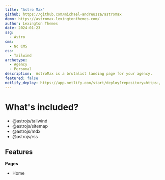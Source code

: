 ```yaml
---
title: "Astro Max"
github: https://github.com/michael-andreuzza/astromax
demo: https://astromax.lexingtonthemes.com/
author: Lexington Themes
date: 2024-01-23
ssg:
  - Astro
cms:
  - No CMS
css:
  - Tailwind
archetype:
  - Agency
  - Personal
description:  AstroMax is a brutalist landing page for your agency.
featured: false
netlify_deploy: https://app.netlify.com/start/deploy?repository=https://github.com/michael-andreuzza/astromax
---
```


# What's included?
- @astrojs/tailwind
- @astrojs/sitemap
- @astrojs/mdx
- @astrojs/rss


## Features
**Pages**
- Home
